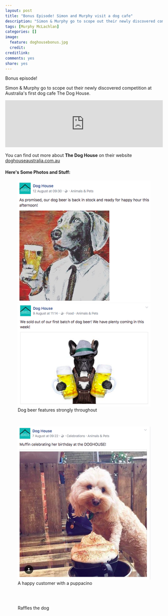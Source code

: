 ```yaml
---
layout: post
title: "Bonus Episode! Simon and Murphy visit a dog cafe"
description: "Simon & Murphy go to scope out their newly discovered competition at Australia's first dog cafe The Dog House"
tags: [Murphy McLachlan]
categories: []
image:
  feature: doghousebonus.jpg
  credit:
creditlink:
comments: yes
share: yes
---
```


Bonus episode!

Simon & Murphy go to scope out their newly discovered competition at Australia's first dog cafe The Dog House.


<iframe src="https://www.omnycontent.com/w/player/?orgId=f74cc2ac-5cea-4914-99d8-a67c008ca26e&programId=df7f3c35-9d13-4dc2-baa6-a67c008d8993&clipId=945134ef-886e-4a45-9b77-a67c008d9526" width="100%" height="150px" frameborder="0"></iframe>

You can find out more about **The Dog House** on their website [doghouseaustralia.com.au](http://doghouseaustralia.com.au/)

#### Here's Some Photos and Stuff:


<figure class="half">
<img src="/images/doghappyhour.png" alt="">
<img src="/images/dogbeer.png" alt="">
<figcaption>Dog beer features strongly throughout</figcaption>
</figure>

<br>

<figure>

<img src="/images/puppacino.png" alt="">
<figcaption>A happy customer with a puppacino</figcaption>

</figure>

<br>

<figure>

<img src="/images/dog1.jpg" alt="">
<figcaption>Raffles the dog</figcaption>

</figure>